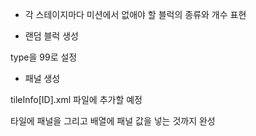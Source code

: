- 각 스테이지마다 미션에서 없애야 할 블럭의 종류와 개수 표현


- 랜덤 블럭 생성

type을 99로 설정


- 패널 생성

tileInfo[ID].xml 파일에 추가할 예정

타일에 패널을 그리고 배열에 패널 값을 넣는 것까지 완성
